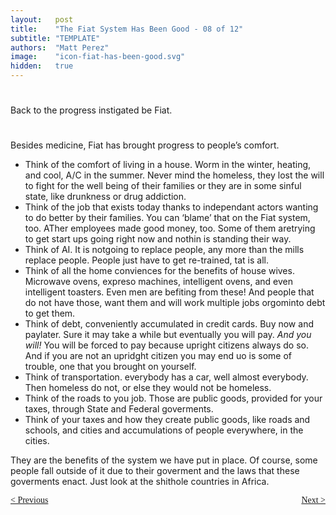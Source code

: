 ```yaml
---
layout:   post
title:    "The Fiat System Has Been Good - 08 of 12"
subtitle: "TEMPLATE"
authors:  "Matt Perez"
image:    "icon-fiat-has-been-good.svg"
hidden:   true
---
```


<div style="display:none; ">
 <p>Time for an alternative.</p>
</div>

<h1></h1>
 <p>Back to the progress instigated be Fiat.</p>

<h1></h1>
 <p>Besides medicine, Fiat has brought progress to people&rsquo;s comfort.</p>
  <ul>
   <li>Think of the comfort of living in a house. Worm in the winter, heating, and cool, A/C in the summer. Never mind the homeless, they lost the will to fight for the well being of their families or they are in some sinful state, like drunkness or drug addiction.</li>
   <li>Think of the job that exists today thanks to independant actors wanting to do better by their families. You can &lsquo;blame&rsquo; that on the Fiat system, too. ATher employees made good money, too. Some of them aretrying to get start ups going right now and nothin is standing their way.</li>
   <li>Think of AI. It is notgoing to replace people, any more than the mills replace people. People just have to get re-trained, tat is all.</li>
   <li>Think of all the home conviences for the benefits of house wives. Microwave ovens, expreso machines, intelligent ovens, and even intelligent toasters. Even men are befiting from these! And people that do not have those, want them and will work multiple jobs orgominto debt to get them.</li>
   <li>Think of debt, conveniently accumulated in credit cards. Buy now and paylater. Sure it may take a while but eventually you will pay. <em>And you will!</em> You will be forced to pay because upright citizens always do so. And if you are not an upridght citizen you may end uo is some of trouble, one that you brought on yourself.</li>
   <li>Think of transportation. everybody has a car, well almost everybody. Then homeless do not, or else they would not be homeless.</li>
   <li>Think of the roads to you job. Those are public goods, provided for your taxes, through State and Federal goverments.</li>
   <li>Think of your taxes and how they create public goods, like roads and schools, and cities and accumulations of people everywhere, in the cities.</li>
  </ul>
 <p>They are the benefits of the system we have put in place. Of course, some people fall outside of it due to their goverment and the laws that these goverments enact. Just look at the shithole countries in Africa.</p>
 
<div style="margin-bottom:1in; font-family: American Typewriter, serif; ">
 <span style="float:left; ">
  <a href="https://radicalcompanies.com/2024/12/10/07-the-fiat-system-has-been-good">&lt; Previous</a>
 </span>
 <span style="float:right; ">
  <a href="https://radicalcompanies.com/2024/12/12/09-the-fiat-system-has-been-good">Next &gt;</a>
 </span>
</div>